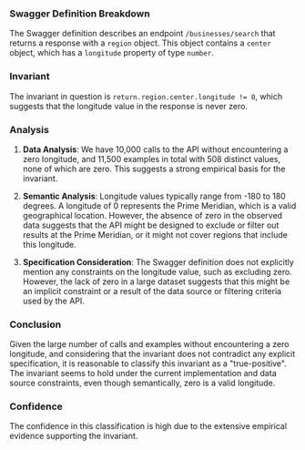 ### Swagger Definition Breakdown
The Swagger definition describes an endpoint `/businesses/search` that returns a response with a `region` object. This object contains a `center` object, which has a `longitude` property of type `number`.

### Invariant
The invariant in question is `return.region.center.longitude != 0`, which suggests that the longitude value in the response is never zero.

### Analysis
1. **Data Analysis**: We have 10,000 calls to the API without encountering a zero longitude, and 11,500 examples in total with 508 distinct values, none of which are zero. This suggests a strong empirical basis for the invariant.

2. **Semantic Analysis**: Longitude values typically range from -180 to 180 degrees. A longitude of 0 represents the Prime Meridian, which is a valid geographical location. However, the absence of zero in the observed data suggests that the API might be designed to exclude or filter out results at the Prime Meridian, or it might not cover regions that include this longitude.

3. **Specification Consideration**: The Swagger definition does not explicitly mention any constraints on the longitude value, such as excluding zero. However, the lack of zero in a large dataset suggests that this might be an implicit constraint or a result of the data source or filtering criteria used by the API.

### Conclusion
Given the large number of calls and examples without encountering a zero longitude, and considering that the invariant does not contradict any explicit specification, it is reasonable to classify this invariant as a "true-positive". The invariant seems to hold under the current implementation and data source constraints, even though semantically, zero is a valid longitude.

### Confidence
The confidence in this classification is high due to the extensive empirical evidence supporting the invariant.
